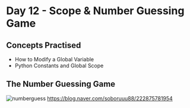 # Day 12 - Scope & Number Guessing Game
## Concepts Practised
- How to Modify a Global Variable
- Python Constants and Global Scope
## The Number Guessing Game
![numberguess](https://user-images.githubusercontent.com/116648895/219996911-35450bf5-5ced-4e6f-a2a9-e60d709f5948.gif)
https://blog.naver.com/soboruuu88/222875781954

